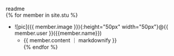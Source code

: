 readme  
{% for member in site.stu %}
* ![pic]({{ member.image }}){:height="50px" width="50px"}@{{ member.user }}({{member.name}})  
  * {{ member.content ｜ markdownify }}  
{% endfor %}
